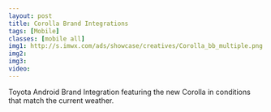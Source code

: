 ```yaml
---
layout: post
title: Corolla Brand Integrations
tags: [Mobile]
classes: [mobile all]
img1: http://s.imwx.com/ads/showcase/creatives/Corolla_bb_multiple.png
img2: 
img3: 
video: 
---
```

Toyota Android Brand Integration featuring the new Corolla in conditions that match the current weather.